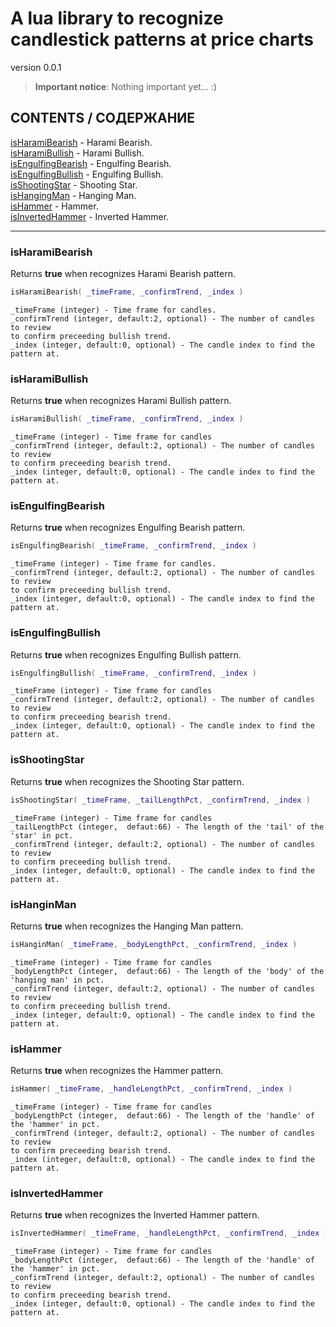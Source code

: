 A lua library to recognize candlestick patterns at price charts 
===================================================================================
version 0.0.1
    
> **Important notice**:
> Nothing important yet... :)

## CONTENTS / СОДЕРЖАНИЕ ##
[isHaramiBearish](#isharamibearish) - Harami Bearish.  
[isHaramiBullish](#isharamibullish) - Harami Bullish.  
[isEngulfingBearish](#isengulfingbearish) - Engulfing Bearish.  
[isEngulfingBullish](#isengulfingbullish) - Engulfing Bullish.  
[isShootingStar](#isshootingstar) - Shooting Star.   
[isHangingMan](#ishangingman) - Hanging Man.   
[isHammer](#ishammer) - Hammer.   
[isInvertedHammer](#isinvertedhammer) - Inverted Hammer.   

----------

### isHaramiBearish ###
Returns **true** when recognizes Harami Bearish pattern.

```lua
isHaramiBearish( _timeFrame, _confirmTrend, _index )
```
    _timeFrame (integer) - Time frame for candles.
    _confirmTrend (integer, default:2, optional) - The number of candles to review 
    to confirm preceeding bullish trend.
    _index (integer, default:0, optional) - The candle index to find the pattern at. 


### isHaramiBullish ###
Returns **true** when recognizes Harami Bullish pattern.
```lua
isHaramiBullish( _timeFrame, _confirmTrend, _index )
```
    _timeFrame (integer) - Time frame for candles
    _confirmTrend (integer, default:2, optional) - The number of candles to review 
    to confirm preceeding bearish trend.
    _index (integer, default:0, optional) - The candle index to find the pattern at. 

### isEngulfingBearish ###
Returns **true** when recognizes Engulfing Bearish pattern.

```lua
isEngulfingBearish( _timeFrame, _confirmTrend, _index )
```
    _timeFrame (integer) - Time frame for candles.
    _confirmTrend (integer, default:2, optional) - The number of candles to review 
    to confirm preceeding bullish trend.
    _index (integer, default:0, optional) - The candle index to find the pattern at. 


### isEngulfingBullish ###
Returns **true** when recognizes Engulfing Bullish pattern.
```lua
isEngulfingBullish( _timeFrame, _confirmTrend, _index )
```
    _timeFrame (integer) - Time frame for candles
    _confirmTrend (integer, default:2, optional) - The number of candles to review 
    to confirm preceeding bearish trend.
    _index (integer, default:0, optional) - The candle index to find the pattern at. 


### isShootingStar ###
Returns **true** when recognizes the Shooting Star pattern.
```lua
isShootingStar( _timeFrame, _tailLengthPct, _confirmTrend, _index )
```
    _timeFrame (integer) - Time frame for candles
    _tailLengthPct (integer,  defaut:66) - The length of the 'tail' of the 'star' in pct.
    _confirmTrend (integer, default:2, optional) - The number of candles to review 
    to confirm preceeding bullish trend.
    _index (integer, default:0, optional) - The candle index to find the pattern at. 


### isHanginMan ###
Returns **true** when recognizes the Hanging Man pattern.
```lua
isHanginMan( _timeFrame, _bodyLengthPct, _confirmTrend, _index )
```
    _timeFrame (integer) - Time frame for candles
    _bodyLengthPct (integer,  defaut:66) - The length of the 'body' of the 'hanging man' in pct.
    _confirmTrend (integer, default:2, optional) - The number of candles to review 
    to confirm preceeding bullish trend.
    _index (integer, default:0, optional) - The candle index to find the pattern at. 


### isHammer ###
Returns **true** when recognizes the Hammer pattern.
```lua
isHammer( _timeFrame, _handleLengthPct, _confirmTrend, _index )
```
    _timeFrame (integer) - Time frame for candles
    _bodyLengthPct (integer,  defaut:66) - The length of the 'handle' of the 'hammer' in pct.
    _confirmTrend (integer, default:2, optional) - The number of candles to review 
    to confirm preceeding bearish trend.
    _index (integer, default:0, optional) - The candle index to find the pattern at. 


### isInvertedHammer ###
Returns **true** when recognizes the Inverted Hammer pattern.
```lua
isInvertedHammer( _timeFrame, _handleLengthPct, _confirmTrend, _index )
```
    _timeFrame (integer) - Time frame for candles
    _bodyLengthPct (integer,  defaut:66) - The length of the 'handle' of the 'hammer' in pct.
    _confirmTrend (integer, default:2, optional) - The number of candles to review 
    to confirm preceeding bearish trend.
    _index (integer, default:0, optional) - The candle index to find the pattern at. 